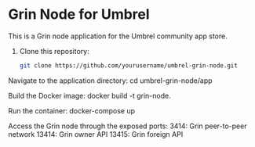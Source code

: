 # Grin Node for Umbrel

This is a Grin node application for the Umbrel community app store.


1. Clone this repository:
   ```bash
   git clone https://github.com/yourusername/umbrel-grin-node.git
   
Navigate to the application directory:
   cd umbrel-grin-node/app

Build the Docker image:
   docker build -t grin-node.

Run the container:
   docker-compose up

Access the Grin node through the exposed ports:
   3414: Grin peer-to-peer network
   13414: Grin owner API
   13415: Grin foreign API
